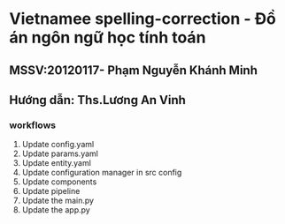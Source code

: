 # Vietnamee spelling-correction - Đồ án ngôn ngữ học tính toán
## MSSV:20120117- Phạm Nguyễn Khánh Minh
## Hướng dẫn: Ths.Lương An Vinh

### workflows

1. Update config.yaml
2. Update params.yaml
3. Update entity.yaml
4. Update configuration manager in src config
5. Update components
6. Update pipeline
7. Update the main.py
8. Update the app.py

